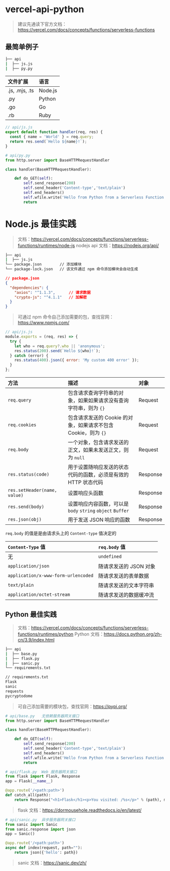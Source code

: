 # vercel-api-python

> 建议先通读下官方文档：<https://vercel.com/docs/concepts/functions/serverless-functions>

## 最简单例子

``` bash
├── api
|  ├── js.js
|  ├── py.py
```

| 文件扩展       | 语言    |
| :------------- | :------ |
| .js, .mjs, .ts | Node.js |
| .py            | Python  |
| .go            | Go      |
| .rb            | Ruby    |

```js
// api/js.js
export default function handler(req, res) {
  const { name = 'World' } = req.query;
  return res.send(`Hello ${name}!`);
}
```

```python
# api/py.py
from http.server import BaseHTTPRequestHandler

class handler(BaseHTTPRequestHandler):

    def do_GET(self):
        self.send_response(200)
        self.send_header('Content-type','text/plain')
        self.end_headers()
        self.wfile.write('Hello from Python from a Serverless Function!')
        return
```

# Node.js 最佳实践

> 文档：<https://vercel.com/docs/concepts/functions/serverless-functions/runtimes/node-js>
> nodejs api 文档：<https://nodejs.org/api/>

```bash
├── api
|  ├── js.js
└── package.json		// 添加模块
└── package-lock.json	// 该文件通过 npm 命令添加模块会自动生成
```
```json
// package.json
{
  "dependencies": {
    "axios": "^1.1.3",		// 请求数据
    "crypto-js": "^4.1.1"	// 加解密
  }
}
```

> 可通过 npm 命令自己添加需要的包，查找官网：<https://www.npmjs.com/>


```js
// api/js.js
module.exports = (req, res) => {
  try {
    let who = req.query?.who || 'anonymous';
  	res.status(200).send(`Hello ${who}!`);
  } catch (error) {
    res.status(400).json({ error: 'My custom 400 error' });
  }
};
```

| 方法                         | 描述                                                         | 对象     |
| :--------------------------- | :----------------------------------------------------------- | :------- |
| `req.query`                  | 包含请求查询字符串的对象，如果如果请求没有查询字符串，则为 `{}` | Request  |
| `req.cookies`                | 包含请求发送的 Cookie 的对象，如果请求不包含 Cookie，则为 `{}` | Request  |
| `req.body`                   | 一个对象，包含请求发送的正文，如果未发送正文，则为 `null`    | Request  |
| `res.status(code)`           | 用于设置随响应发送的状态代码的函数，必须是有效的 HTTP 状态代码 | Response |
| `res.setHeader(name, value)` | 设置响应头函数                                               | Response |
| `res.send(body)`             | 设置响应内容函数，可以是 `body` `string` `object` `Buffer`   | Response |
| `res.json(obj)`              | 用于发送 JSON 响应的函数                                     | Response |

`req.body` 的值是是由请求头上的 `Content-type` 值决定的

| `Content-Type` 值                   | `req.body` 值          |
| :---------------------------------- | :--------------------- |
| 无                                  | `undefined`            |
| `application/json`                  | 随请求发送的 JSON 对象 |
| `application/x-www-form-urlencoded` | 随请求发送的表单数据   |
| `text/plain`                        | 随请求发送的文本字符串 |
| `application/octet-stream`          | 随请求发送的数据缓冲流 |

## Python 最佳实践

> 文档：<https://vercel.com/docs/concepts/functions/serverless-functions/runtimes/python>
> Python 文档：<https://docs.python.org/zh-cn/3.9/index.html>

```bash
├── api
|  ├── base.py
|  ├── flask.py
|  ├── sanic.py
└── requirements.txt
```

```txt
// requirements.txt
Flask
sanic
requests
pycryptodome
```

> 可自己添加需要的模块包，查找官网：<https://pypi.org/>

```python
# api/base.py	无依赖服务器网关接口
from http.server import BaseHTTPRequestHandler

class handler(BaseHTTPRequestHandler):

    def do_GET(self):
        self.send_response(200)
        self.send_header('Content-type','text/plain')
        self.end_headers()
        self.wfile.write('Hello from Python from a Serverless Function!')
        return
```

```python
# api/flask.py	Web 服务器网关接口
from flask import Flask, Response
app = Flask(__name__)

@app.route('/<path:path>')
def catch_all(path):
    return Response("<h1>Flask</h1><p>You visited: /%s</p>" % (path), mimetype="text/html")
```

> flask 文档：<https://dormousehole.readthedocs.io/en/latest/>

```python
# api/sanic.py	异步服务器网关接口
from sanic import Sanic
from sanic.response import json
app = Sanic()

@app.route('/<path:path>')
async def index(request, path=""):
    return json({'hello': path})
```

> sanic 文档：https://sanic.dev/zh/